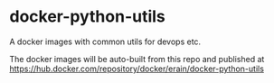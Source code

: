 # docker-python-utils
A docker images with common utils for devops etc. 

The docker images will be auto-built from this repo and published at https://hub.docker.com/repository/docker/erain/docker-python-utils
